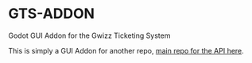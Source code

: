 # GTS-ADDON
Godot GUI Addon for the Gwizz Ticketing System

This is simply a GUI Addon for another repo, [main repo for the API here](https://github.com/AdamJStankiewicz/Gwizz-Ticketing-System).